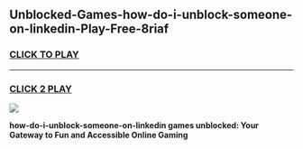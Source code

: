 
## Unblocked-Games-how-do-i-unblock-someone-on-linkedin-Play-Free-8riaf
<h3>
<a href="https://premium76.site?title=how-do-i-unblock-someone-on-linkedin&ref=23A">CLICK TO PLAY</a></h3>
<hr>

<h3>
<a href="https://premium76.site?title=how-do-i-unblock-someone-on-linkedin&ref=23A">CLICK 2 PLAY</a>
  
</h3>

<a href="https://premium76.site?title=how-do-i-unblock-someone-on-linkedin&ref=23A"><img src="https://clearcache.store/games.png"></a>


**how-do-i-unblock-someone-on-linkedin games unblocked: Your Gateway to Fun and Accessible Online Gaming**
